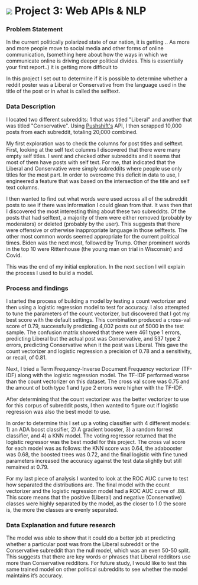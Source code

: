 # ![](https://ga-dash.s3.amazonaws.com/production/assets/logo-9f88ae6c9c3871690e33280fcf557f33.png) Project 3: Web APIs & NLP


### Problem Statement

In the current politically polarized state of our nation, it is getting .. As more and more people move to social media and other forms of online communication, (something here about how the ways in which we communicate online is driving deeper political divides. This is essentially your first report..) it is getting more difficult to 

In this project I set out to determine if it is possible to determine whether a reddit poster was a Liberal or Conservative from the language used in the title of the post or in what is called the selftext. 

### Data Description

I located two different subreddits: 1 that was titled "Liberal" and another that was titled "Conservative".  Using [Pushshift's](https://github.com/pushshift/api) API, I then scrapped 10,000 posts from each subreddit, totaling 20,000 combined.  

My first exploration was to check the columns for post titles and selftext. First, looking at the self text columns I discovered that there were many empty self titles. I went and checked other subreddits and it seems that most of them have posts with self text. For me, that indicated that the Liberal and Conservative were simply subreddits where people use only titles for the most part. In order to overcome this deficit in data to use, I engineered a feature that was based on the intersection of the title and self text columns. 

I then wanted to find out what words were used across all of the subreddit posts to see if there was information I could glean from that. It was then that I discovered the most interesting thing about these two subreddits. Of the posts that had selftext, a majority of them were either removed (probably by moderators) or deleted (probably by the user). This suggests that there were offensive or otherwise inappropriate language in those selftexts. The other most common words seemed appropriate for the current political times. Biden was the next most, followed by Trump. Other prominent words in the top 10 were Rittenhouse (the young man on trial in Wisconsin) and Covid.

This was the end of my initial exploration. In the next section I will explain the process I used to build a model.


### Process and findings

I started the process of building a model by testing a count vectorizer and then using a logistic regression model to test for accuracy. I also attempted to tune the parameters of the count vectorizer, but discovered that I got my best score with the default settings. This combination produced a cross-val score of 0.79, successfully predicting 4,002 posts out of 5000 in the test sample.  The confusion matrix showed that there were 461 type 1 errors, predicting Liberal but the actual post was Conservative, and 537 type 2 errors, predicting Conservative when it the post was Liberal. This gave the count vectorizer and logistic regression a precision of 0.78 and a sensitivity, or recall, of 0.81.

Next, I tried a Term Frequency-Inverse Document Frequency vectorizer (TF-IDF) along with the logistic regression model. The TF-IDF performed worse than the count vectorizer on this dataset. The cross val score was 0.75 and the amount of both type 1 and type 2 errors were higher with the TF-IDF.

After determining that the count vectorizer was the better vectorizer to use for this corpus of subreddit posts, I then wanted to figure out if logistic regression was also the best model to use. 

In order to determine this I set up a voting classifier with 4 different models: 1) an ADA boost classifier, 2) A gradient booster, 3) a random forrest classifier, and 4) a KNN model. The voting regressor returned that the logistic regressor was the best model for this project. The cross val score for each model was as follows: the KNN score was 0.64, the adabooster was 0.68, the boosted trees was 0.72, and the final logistic with fine tuned parameters increased the accuracy against the test data slightly but still remained at 0.79. 

For my last piece of analysis I wanted to look at the ROC AUC curve to test how separated the distributions are. The final model with the count vectorizer and the logistic regression model had a ROC AUC curve of .88. This score means that the positive (Liberal) and negative (Conservative) classes were highly separated by the model, as the closer to 1.0 the score is, the more the classes are evenly separated. 


### Data Explanation and future research

The model was able to show that it could do a better job at predicting whether a particular post was from the Liberal subreddit or the Conservative subreddit than the null model, which was an even 50-50 split. This suggests that there are key words or phrases that Liberal redditors use more than Conservative redditors. For future study, I would like to test this same trained model on other political subreddits to see whether the model maintains it’s accuracy. 